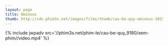 ```yaml
---
layout: page
title: Ominous
thumb: http://cdn.phim3s.net/images/films/thumb/cau-be-quy-ominous-2015.jpg
---
```

{% include jwpadv src='//phim3s.net/phim-le/cau-be-quy_9180/xem-phim//video.mp4' %}